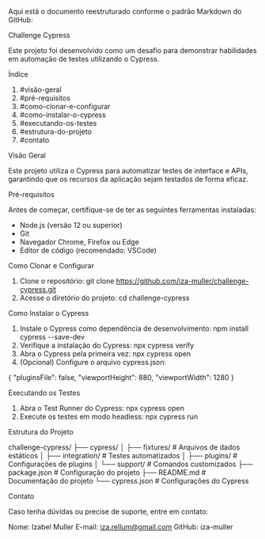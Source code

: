 Aqui está o documento reestruturado conforme o padrão Markdown do GitHub:

Challenge Cypress


Este projeto foi desenvolvido como um desafio para demonstrar habilidades em automação de testes utilizando o Cypress.

Índice


1. #visão-geral
2. #pré-requisitos
3. #como-clonar-e-configurar
4. #como-instalar-o-cypress
5. #executando-os-testes
6. #estrutura-do-projeto
7. #contato

Visão Geral


Este projeto utiliza o Cypress para automatizar testes de interface e APIs, garantindo que os recursos da aplicação sejam testados de forma eficaz.

Pré-requisitos


Antes de começar, certifique-se de ter as seguintes ferramentas instaladas:

- Node.js (versão 12 ou superior)
- Git
- Navegador Chrome, Firefox ou Edge
- Editor de código (recomendado: VSCode)

Como Clonar e Configurar


1. Clone o repositório: git clone https://github.com/iza-muller/challenge-cypress.git
2. Acesse o diretório do projeto: cd challenge-cypress

Como Instalar o Cypress


1. Instale o Cypress como dependência de desenvolvimento: npm install cypress --save-dev
2. Verifique a instalação do Cypress: npx cypress verify
3. Abra o Cypress pela primeira vez: npx cypress open
4. (Opcional) Configure o arquivo cypress.json:


{
  "pluginsFile": false,
  "viewportHeight": 880,
  "viewportWidth": 1280
}


Executando os Testes


1. Abra o Test Runner do Cypress: npx cypress open
2. Execute os testes em modo headless: npx cypress run

Estrutura do Projeto



challenge-cypress/
├── cypress/
│   ├── fixtures/      # Arquivos de dados estáticos
│   ├── integration/   # Testes automatizados
│   ├── plugins/       # Configurações de plugins
│   └── support/       # Comandos customizados
├── package.json      # Configuração do projeto
├── README.md         # Documentação do projeto
└── cypress.json      # Configurações do Cypress


Contato


Caso tenha dúvidas ou precise de suporte, entre em contato:

Nome: Izabel Muller
E-mail: iza.rellum@gmail.com
GitHub: iza-muller
